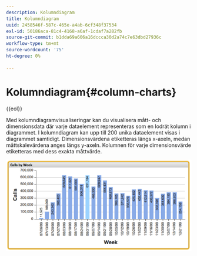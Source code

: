 ```yaml
---
description: Kolumndiagram
title: Kolumndiagram
uuid: 2458546f-587c-465e-a4ab-6cf348f37534
exl-id: 50186aca-81c4-4168-a6af-1cdaf7a282fb
source-git-commit: b1dda69a606a16dccca30d2a74c7e63dbd27936c
workflow-type: tm+mt
source-wordcount: '75'
ht-degree: 0%

---
```


# Kolumndiagram{#column-charts}

{{eol}}

Med kolumndiagramvisualiseringar kan du visualisera mått- och dimensionsdata där varje dataelement representeras som en lodrät kolumn i diagrammet. I kolumndiagram kan upp till 200 unika dataelement visas i diagrammet samtidigt. Dimensionsvärdena etiketteras längs x-axeln, medan måttskalevärdena anges längs y-axeln. Kolumnen för varje dimensionsvärde etiketteras med dess exakta måttvärde.

![](assets/column1.png)
